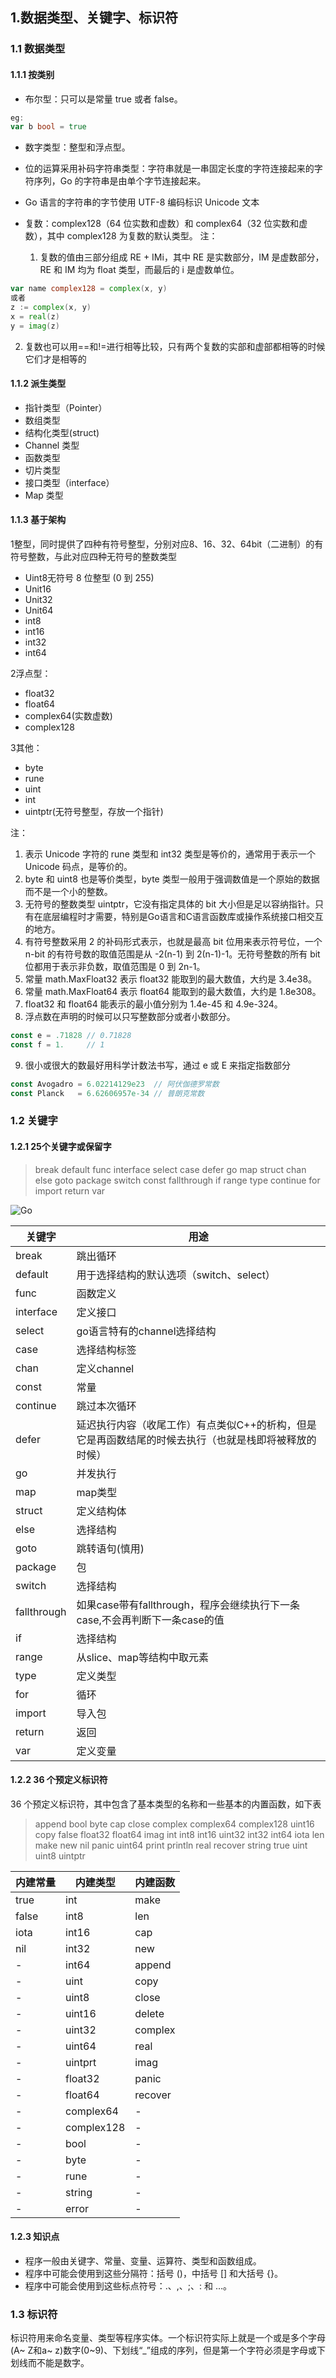 ## 1.数据类型、关键字、标识符

### 1.1 数据类型

#### 1.1.1 按类别

- 布尔型：只可以是常量 true 或者 false。

```go
eg:
var b bool = true
```

- 数字类型：整型和浮点型。

- 位的运算采用补码字符串类型：字符串就是一串固定长度的字符连接起来的字符序列，Go 的字符串是由单个字节连接起来。

- Go 语言的字符串的字节使用 UTF-8 编码标识 Unicode 文本

- 复数：complex128（64 位实数和虚数）和 complex64（32 位实数和虚数），其中 complex128 为复数的默认类型。
  注：

  1. 复数的值由三部分组成 RE + IMi，其中 RE 是实数部分，IM 是虚数部分，RE 和 IM 均为 float 类型，而最后的 i 是虚数单位。

```go
var name complex128 = complex(x, y)
或者
z := complex(x, y)
x = real(z)
y = imag(z)
```

  2. 复数也可以用==和!=进行相等比较，只有两个复数的实部和虚部都相等的时候它们才是相等的

#### 1.1.2 派生类型

- 指针类型（Pointer）
- 数组类型
- 结构化类型(struct)
- Channel 类型
- 函数类型
- 切片类型
- 接口类型（interface）
- Map 类型

#### 1.1.3 基于架构

1整型，同时提供了四种有符号整型，分别对应8、16、32、64bit（二进制）的有符号整数，与此对应四种无符号的整数类型

- Uint8无符号 8 位整型 (0 到 255)
- Unit16
- Unit32
- Unit64
- int8
- int16
- int32
- int64

2浮点型：

- float32
- float64
- complex64(实数虚数)
- complex128

3其他：

- byte
- rune
- uint
- int
- uintptr(无符号整型，存放一个指针)

注：

1. 表示 Unicode 字符的 rune 类型和 int32 类型是等价的，通常用于表示一个 Unicode 码点，是等价的。
2. byte 和 uint8 也是等价类型，byte 类型一般用于强调数值是一个原始的数据而不是一个小的整数。
3. 无符号的整数类型 uintptr，它没有指定具体的 bit 大小但是足以容纳指针。只有在底层编程时才需要，特别是Go语言和C语言函数库或操作系统接口相交互的地方。
4. 有符号整数采用 2 的补码形式表示，也就是最高 bit 位用来表示符号位，一个 n-bit 的有符号数的取值范围是从 -2(n-1) 到 2(n-1)-1。无符号整数的所有 bit 位都用于表示非负数，取值范围是 0 到 2n-1。
5. 常量 math.MaxFloat32 表示 float32 能取到的最大数值，大约是 3.4e38。
6. 常量 math.MaxFloat64 表示 float64 能取到的最大数值，大约是 1.8e308。
7. float32 和 float64 能表示的最小值分别为 1.4e-45 和 4.9e-324。
8. 浮点数在声明的时候可以只写整数部分或者小数部分。

```go
const e = .71828 // 0.71828
const f = 1.     // 1
```

9. 很小或很大的数最好用科学计数法书写，通过 e 或 E 来指定指数部分

```go
const Avogadro = 6.02214129e23  // 阿伏伽德罗常数
const Planck   = 6.62606957e-34 // 普朗克常数
```

### 1.2 关键字

#### 1.2.1 25个关键字或保留字

>break default func interface select
>case defer go map struct
>chan else goto package switch
>const fallthrough if range type
>continue for import return var

![Go](../../../Documents/Go.png)



| 关键字      | 用途                                                         |
| ----------- | ------------------------------------------------------------ |
| break       | 跳出循环                                                     |
| default     | 用于选择结构的默认选项（switch、select）                     |
| func        | 函数定义                                                     |
| interface   | 定义接口                                                     |
| select      | go语言特有的channel选择结构                                  |
| case        | 选择结构标签                                                 |
| chan        | 定义channel                                                  |
| const       | 常量                                                         |
| continue    | 跳过本次循环                                                 |
| defer       | 延迟执行内容（收尾工作）有点类似C++的析构，但是它是再函数结尾的时候去执行（也就是栈即将被释放的时候） |
| go          | 并发执行                                                     |
| map         | map类型                                                      |
| struct      | 定义结构体                                                   |
| else        | 选择结构                                                     |
| goto        | 跳转语句(慎用)                                               |
| package     | 包                                                           |
| switch      | 选择结构                                                     |
| fallthrough | 如果case带有fallthrough，程序会继续执行下一条case,不会再判断下一条case的值 |
| if          | 选择结构                                                     |
| range       | 从slice、map等结构中取元素                                   |
| type        | 定义类型                                                     |
| for         | 循环                                                         |
| import      | 导入包                                                       |
| return      | 返回                                                         |
| var         | 定义变量                                                     |

#### 1.2.2 36 个预定义标识符

36 个预定义标识符，其中包含了基本类型的名称和一些基本的内置函数，如下表

>append bool byte cap close complex complex64 complex128 uint16
>copy false float32 float64 imag int int8 int16 uint32
>int32 int64 iota len make new nil panic uint64
>print println real recover string true uint uint8 uintptr

| 内建常量 | 内建类型   | 内建函数 |
| -------- | ---------- | -------- |
| true     | int        | make     |
| false    | int8       | len      |
| iota     | int16      | cap      |
| nil      | int32      | new      |
| -        | int64      | append   |
| -        | uint       | copy     |
| -        | uint8      | close    |
| -        | uint16     | delete   |
| -        | uint32     | complex  |
| -        | uint64     | real     |
| -        | uintprt    | imag     |
| -        | float32    | panic    |
| -        | float64    | recover  |
| -        | complex64  | -        |
| -        | complex128 | -        |
| -        | bool       | -        |
| -        | byte       | -        |
| -        | rune       | -        |
| -        | string     | -        |
| -        | error      | -        |

#### 1.2.3 知识点

- 程序一般由关键字、常量、变量、运算符、类型和函数组成。
- 程序中可能会使用到这些分隔符：括号 ()，中括号 [] 和大括号 {}。
- 程序中可能会使用到这些标点符号：.、,、;、: 和 …。

### 1.3 标识符

标识符用来命名变量、类型等程序实体。一个标识符实际上就是一个或是多个字母(A~ Z和a~ z)数字(0~9)、下划线“_”组成的序列，但是第一个字符必须是字母或下划线而不能是数字。

